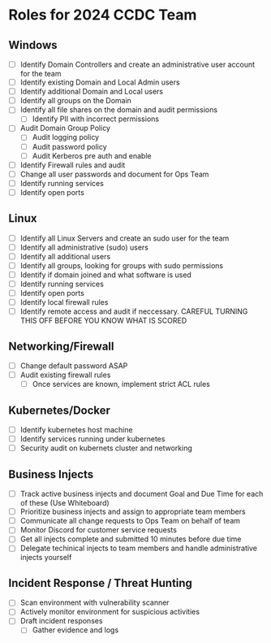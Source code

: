 # Roles for 2024 CCDC Team

## Windows
  - [ ] Identify Domain Controllers and create an administrative user account for the team
  - [ ] Identify existing Domain and Local Admin users
  - [ ] Identify additional Domain and Local users
  - [ ] Identify all groups on the Domain
  - [ ] Identify all file shares on the domain and audit permissions
    - [ ] Identify PII with incorrect permissions 
  - [ ] Audit Domain Group Policy
    - [ ] Audit logging policy
    - [ ] Audit password policy
    - [ ] Audit Kerberos pre auth and enable
  - [ ] Identify Firewall rules and audit
  - [ ] Change all user passwords and document for Ops Team
  - [ ] Identify running services
  - [ ] Identify open ports

## Linux
  - [ ] Identify all Linux Servers and create an sudo user for the team
  - [ ] Identify all administrative (sudo) users
  - [ ] Identify all additional users
  - [ ] Identify all groups, looking for groups with sudo permissions
  - [ ] Identify if domain joined and what software is used
  - [ ] Identify running services
  - [ ] Identify open ports
  - [ ] Identify local firewall rules
  - [ ] Identify remote access and audit if neccessary. CAREFUL TURNING THIS OFF BEFORE YOU KNOW WHAT IS SCORED

## Networking/Firewall
  - [ ] Change default password ASAP
  - [ ] Audit existing firewall rules
    - [ ] Once services are known, implement strict ACL rules
       
## Kubernetes/Docker
  - [ ] Identify kubernetes host machine
  - [ ] Identify services running under kubernetes
  - [ ] Security audit on kubernets cluster and networking

## Business Injects
  - [ ] Track active business injects and document Goal and Due Time for each of these (Use Whiteboard)
  - [ ] Prioritize business injects and assign to appropriate team members
  - [ ] Communicate all change requests to Ops Team on behalf of team
  - [ ] Monitor Discord for customer service requests
  - [ ] Get all injects complete and submitted 10 minutes before due time
  - [ ] Delegate techinical injects to team members and handle administrative injects yourself

## Incident Response / Threat Hunting
  - [ ] Scan environment with vulnerability scanner
  - [ ] Actively monitor environment for suspicious activities
  - [ ] Draft incident responses
    - [ ] Gather evidence and logs
